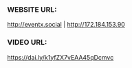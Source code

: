 ### WEBSITE URL:
http://eventx.social | http://172.184.153.90
### VIDEO URL:
https://dai.ly/k1yfZX7vEAA45qDcmvc
